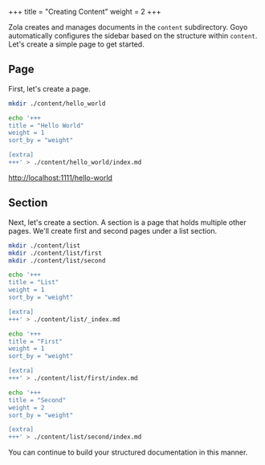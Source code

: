 +++
title = "Creating Content"
weight = 2
+++

Zola creates and manages documents in the `content` subdirectory. Goyo automatically configures the sidebar based on the structure within `content`. Let's create a simple page to get started.

## Page

First, let's create a page.

```bash
mkdir ./content/hello_world

echo '+++
title = "Hello World"
weight = 1
sort_by = "weight"

[extra]
+++' > ./content/hello_world/index.md
```

[http://localhost:1111/hello-world](http://localhost:1111/hello-world)

## Section

Next, let's create a section. A section is a page that holds multiple other pages. We'll create first and second pages under a list section.

```bash
mkdir ./content/list
mkdir ./content/list/first
mkdir ./content/list/second

echo '+++
title = "List"
weight = 1
sort_by = "weight"

[extra]
+++' > ./content/list/_index.md

echo '+++
title = "First"
weight = 1
sort_by = "weight"

[extra]
+++' > ./content/list/first/index.md

echo '+++
title = "Second"
weight = 2
sort_by = "weight"

[extra]
+++' > ./content/list/second/index.md
```

You can continue to build your structured documentation in this manner.
